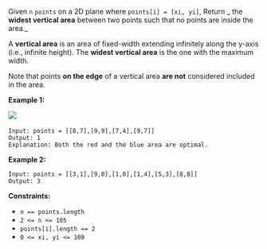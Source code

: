 Given `n` `points` on a 2D plane where `points[i] = [xi, yi]`, Return _  the
**widest vertical area** between two points such that no points are inside the
area._

A **vertical area** is an area of fixed-width extending infinitely along the
y-axis (i.e., infinite height). The **widest vertical area** is the one with
the maximum width.

Note that points **on the edge** of a vertical area **are not** considered
included in the area.



**Example 1:**

![](https://assets.leetcode.com/uploads/2020/09/19/points3.png)​

    
    
    Input: points = [[8,7],[9,9],[7,4],[9,7]]
    Output: 1
    Explanation: Both the red and the blue area are optimal.
    

**Example 2:**

    
    
    Input: points = [[3,1],[9,0],[1,0],[1,4],[5,3],[8,8]]
    Output: 3
    



**Constraints:**

  * `n == points.length`
  * `2 <= n <= 105`
  * `points[i].length == 2`
  * `0 <= xi, yi <= 109`

